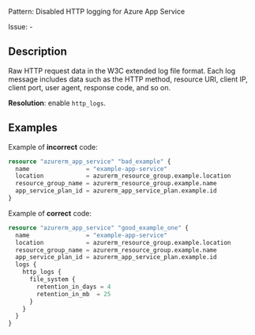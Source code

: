 Pattern: Disabled HTTP logging for Azure App Service

Issue: -

## Description

Raw HTTP request data in the W3C extended log file format. Each log message includes data such as the HTTP method, resource URI, client IP, client port, user agent, response code, and so on.

**Resolution**: enable `http_logs`.

## Examples

Example of **incorrect** code:

```terraform
resource "azurerm_app_service" "bad_example" {
  name                = "example-app-service"
  location            = azurerm_resource_group.example.location
  resource_group_name = azurerm_resource_group.example.name
  app_service_plan_id = azurerm_app_service_plan.example.id
}
```

Example of **correct** code:

```terraform
resource "azurerm_app_service" "good_example_one" {
  name                = "example-app-service"
  location            = azurerm_resource_group.example.location
  resource_group_name = azurerm_resource_group.example.name
  app_service_plan_id = azurerm_app_service_plan.example.id
  logs {
    http_logs {
	  file_system {
		retention_in_days = 4
		retention_in_mb  = 25
	  }
	}
  }
}
```